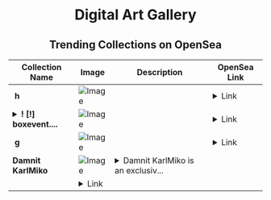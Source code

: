 <div align="center">

# Digital Art Gallery

## Trending Collections on OpenSea

| Collection Name                       | Image                                                                                     | Description                       | OpenSea Link                                                                                          |
|---------------------------------------|-------------------------------------------------------------------------------------------|-----------------------------------|--------------------------------------------------------------------------------------------------------|
| **­ h** | ![Image](https://i.seadn.io/s/raw/files/34d10f43e936f250d6b41a172fe86386.png?w=500&auto=format?w=200&auto=format) |  | <details><summary>Link</summary>[­ h](https://opensea.io/collection/h-833)</details> |
| **<details><summary>! [!] boxevent....</summary>! [!] boxevent.io #02424</details>** | ![Image](https://i.seadn.io/s/raw/files/c268224ed81b5b37d38418e470df312b.jpg?w=500&auto=format?w=200&auto=format) |  | <details><summary>Link</summary>[! [!] boxevent.io #02424](https://opensea.io/collection/boxevent-io-02424)</details> |
| **­ g** | ![Image](https://i.seadn.io/s/raw/files/dbd5552cbd27c1883e182329f999880a.png?w=500&auto=format?w=200&auto=format) |  | <details><summary>Link</summary>[­ g](https://opensea.io/collection/g-1447)</details> |
| **Damnit KarlMiko** | ![Image](https://i.seadn.io/s/raw/files/a9744d73670928cc34e752378f32169f.png?w=500&auto=format?w=200&auto=format) | <details><summary>Damnit KarlMiko is an exclusiv...</summary>Damnit KarlMiko is an exclusive NFT collection brought to life by $todi DAO, designed to empower the $DIK ecosystem. Featuring 420 unique pieces with basic, common, rare, and legendary traits, this collection fuels the $DIK liquidity pool, ensuring a thriving marketplace for amazing artists to sell their creations for $DIK. Own a piece of the KarlMiko legacy and support a decentralized future where creativity and community collide!
</details> | <details><summary>Link</summary>[Damnit KarlMiko](https://opensea.io/collection/damnit-karlmiko)</details> |

</div>